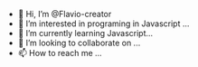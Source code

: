 - 👋 Hi, I’m @Flavio-creator
- 👀 I’m interested in programing in Javascript ...
- 🌱 I’m currently learning Javascript...
- 💞️ I’m looking to collaborate on ...
- 📫 How to reach me ...

<!---
Flavio-creator/Flavio-creator is a ✨ special ✨ repository because its `README.md` (this file) appears on your GitHub profile.
You can click the Preview link to take a look at your changes.
--->
